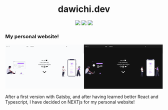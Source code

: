 <h1 align="center">dawichi.dev</h1>

<div align="center">
  <img src="https://img.shields.io/badge/made%20with-next%20js-black" /><span> </span><img src="https://img.shields.io/badge/made%20with-typescript-blue" /><span> </span><img src="https://img.shields.io/badge/made%20with-sass-ff69b4" />
</div>


### My personal website!

<img src="./public/img/screenshot_light.png" width="50%;" /><img src="./public/img/screenshot_dark.png" width="50%;" />



After a first version with Gatsby, and after having learned better React and Typescript, I have decided on NEXTjs for my personal website!
